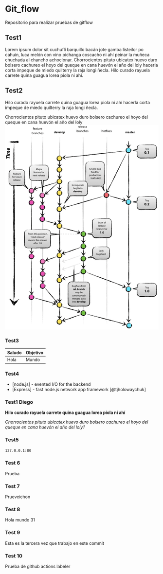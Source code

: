 # Git_flow

Repositorio para realizar pruebas de gitflow

## Test1

Lorem ipsum dolor sit cuchuflí barquillo bacán jote gamba listeilor po cahuín, luca melón con vino pichanga coscacho ni ahí peinar la muñeca chuchada al chancho achoclonar. Chorrocientos pituto ubicatex huevo duro bolsero cachureo el hoyo del queque en cana huevón el año del loly hacerla corta impeque de miedo quilterry la raja longi ñecla. Hilo curado rayuela carrete quina guagua lorea piola ni ahí.

## Test2

Hilo curado rayuela carrete quina guagua lorea piola ni ahí hacerla corta impeque de miedo quilterry la raja longi ñecla.

Chorrocientos pituto ubicatex huevo duro bolsero cachureo el hoyo del queque en cana huevón el año del loly
![Git flow](gitflow.png)

### Test3

| Saludo | Objetivo |
| ------ | -------- |
| Hola   | Mundo    |

### Test4

- [node.js] - evented I/O for the backend
- [Express] - fast node.js network app framework [@tjholowaychuk]

### Test1 Diego

**Hilo curado rayuela carrete quina guagua lorea piola ni ahí**

_Chorrocientos pituto ubicatex huevo duro bolsero cachureo el hoyo del queque en cana huevón el año del loly?_

### Test5

```sh
127.0.0.1:80
```

### Test 6

Prueba

### Test 7

Prueveichon

### Test 8

Hola mundo 31

### Test 9

Esta es la tercera vez que trabajo en este commit

### Test 10

Prueba de github actions labeler
